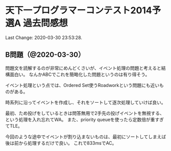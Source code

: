 # 天下一プログラマーコンテスト2014予選A 過去問感想

Last Change: 2020-03-30 23:53:28.

## B問題（@2020-03-30）

問題文を読解するのが非常にめんどくさいが、イベント処理の問題と考えると結構面白い。
なんかABCでこれを簡略化した問題というのは有り得そう。

イベント処理という点では、Ordered Set使うRoadworkという問題にも近いものがある。

時系列に沿ってイベントを作成し、それをソートして逐次処理していけば良い。

最初、ため投げをしているときは問答無用で2手先の投げイベントを無視する、という処理を入れ忘れてWA。
また、priority queueを使ったら定数倍が重すぎてTLE。

今回のような途中でイベントが割り込まないものは、最初にソートしてしまえば後は前から処理するだけで良い。
これで833msでAC。

